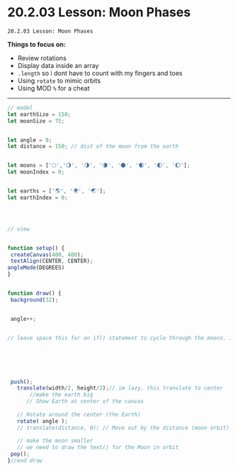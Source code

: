 # 20.2.03 Lesson: Moon Phases
```
20.2.03 Lesson: Moon Phases
```
**Things to focus on:**
* Review rotations
* Display data inside an array
* `.length` so i dont have to count with my fingers and toes
* Using `rotate` to mimic orbits
* Using MOD `%` for a cheat


---
```js
// model
let earthSize = 150;
let moonSize = 75;


let angle = 0;
let distance = 150; // dist of the moon from the earth


let moons = ['🌕','🌖', '🌗', '🌘', '🌑', '🌒', '🌓', '🌔'];
let moonIndex = 0;


let earths = ['🌎', '🌍', '🌏'];
let earthIndex = 0;




// view


function setup() {
 createCanvas(400, 400);
 textAlign(CENTER, CENTER);
angleMode(DEGREES)
}


function draw() {
 background(32);


 angle++;


// leave space this for an if() statement to cycle through the moons. It is going to use the MOD operator






 push();
   translate(width/2, height/2);// im lazy, this translate to center
       //make the earth big
      // Show Earth at center of the canvas
  
   // Rotate around the center (the Earth)
   rotate( angle );
   // translate(distance, 0); // Move out by the distance (moon orbit)
  
   // make the moon smaller
   // we need to draw the text() for the Moon in orbit
 pop();
}//end draw


```


